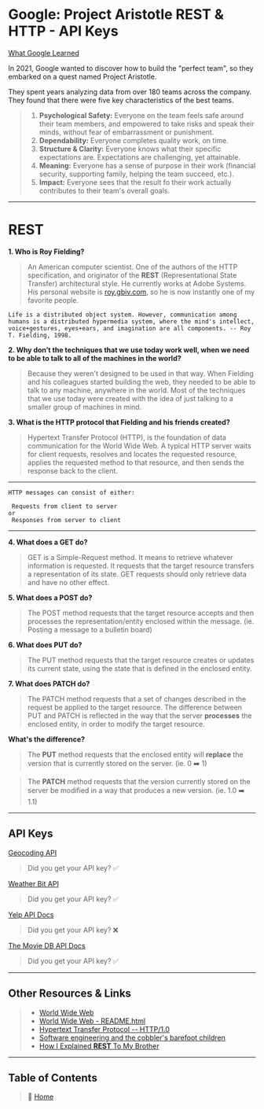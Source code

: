 # Google: Project Aristotle  REST & HTTP - API Keys

[What Google Learned](https://www.cnbc.com/2019/02/28/what-google-learned-in-its-quest-to-build-the-perfect-team.html)

In 2021, Google wanted to discover how to build the "perfect team", so they embarked on a quest named Project Aristotle.

They spent years analyzing data from over 180 teams across the company. They found that there were five key characteristics of the best teams.

> 1. **Psychological Safety:** Everyone on the team feels safe around their team members, and empowered to take risks and speak their minds, without fear of embarrassment or punishment.
> 2. **Dependability:** Everyone completes quality work, on time.
> 3. **Structure & Clarity:** Everyone knows what their specific expectations are. Expectations are challenging, yet attainable.
> 4. **Meaning:** Everyone has a sense of purpose in their work (financial security, supporting family, helping the team succeed, etc.).
> 5. **Impact:** Everyone sees that the result fo their work actually contributes to their team's overall goals.

_____

# REST

**1. Who is Roy Fielding?**
  > An American computer scientist. One of the authors of the HTTP specification, and originator of the **REST** (Representational State Transfer) architectural style. He currently works at Adobe Systems. His personal website is [roy.gbiv.com](https://roy.gbiv.com/), so he is now instantly one of my favorite people.

    Life is a distributed object system. However, communication among humans is a distributed hypermedia system, where the mind's intellect, voice+gestures, eyes+ears, and imagination are all components. -- Roy T. Fielding, 1998.

**2. Why don’t the techniques that we use today work well, when we need to be able to talk to all of the machines in the world?**
  > Because they weren't designed to be used in that way. When Fielding and his colleagues started building the web, they needed to be able to talk to any machine, anywhere in the world.
  Most of the techniques that we use today were created with the idea of just talking to a smaller group of machines in mind.

**3. What is the HTTP protocol that Fielding and his friends created?**
  > Hypertext Transfer Protocol (HTTP), is the foundation of data communication for the World Wide Web. A typical HTTP server waits for client requests, resolves and locates the requested resource, applies the requested method to that resource, and then sends the response back to the client.

_____

    HTTP messages can consist of either:

     Requests from client to server
    or
     Responses from server to client

_____

**4. What does a GET do?**
> GET is a Simple-Request method. It means to retrieve whatever information is requested. It requests that the target resource transfers a representation of its state. GET requests should only retrieve data and have no other effect.

**5. What does a POST do?**
> The POST method requests that the target resource accepts and then processes the representation/entity enclosed within the message. (ie. Posting a message to a bulletin board)

**6. What does PUT do?**
> The PUT method requests that the target resource creates or updates its current state, using the state that is defined in the enclosed entity.

**7. What does PATCH do?**
> The PATCH method requests that a set of changes described in the request be applied to the target resource. The difference between PUT and PATCH is reflected in the way that the server **processes** the enclosed entity, in order to modify the target resource.

**What's the difference?**

> The **PUT** method requests that the enclosed entity will **replace** the version that is currently stored on the server. (ie. 0 ➡️ 1)

> The **PATCH** method requests that the version currently stored on the server be modified in a way that produces a new version. (ie. 1.0 ➡️ 1.1)

_____

## API Keys

[Geocoding API]()
> Did you get your API key? ✅

[Weather Bit API]()
> Did you get your API key? ✅

[Yelp API Docs]()
> Did you get your API key? ❌

[The Movie DB API Docs]()
> Did you get your API key? ✅

_____

## Other Resources & Links

> * [World Wide Web](http://info.cern.ch/hypertext/WWW/TheProject.html)
> * [World Wide Web - README.html](http://info.cern.ch/hypertext/README.html)
> * [Hypertext Transfer Protocol -- HTTP/1.0](https://www.hjp.at/doc/rfc/rfc1945.html)
> * [Software engineering and the cobbler's barefoot children](https://bit.ly/3yOvhKN)
> * [How I Explained **REST** To My Brother](https://gist.github.com/brookr/5977550)

_____

## Table of Contents

> 🏡 [Home](README.md)
